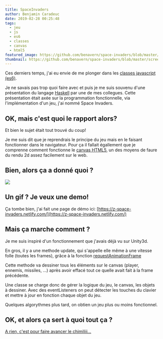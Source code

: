 ```yaml
---
title: SpaceInvaders
author: Benjamin Caradeuc
date: 2019-02-28 00:25:48
tags:
  - jeu
  - js
  - es6
  - classes
  - canvas
  - html5
featured_image: https://github.com/benavern/space-invaders/blob/master/screenshot.png?raw=true
thumbnail: https://github.com/benavern/space-invaders/blob/master/screenshot.png?raw=true
---
```


Ces derniers temps, j'ai eu envie de me plonger dans les [classes javascript (es6)](https://developer.mozilla.org/fr/docs/Web/JavaScript/Reference/Classes).

Je ne savais pas trop quoi faire avec et puis je me suis souvenu d'une présentation du langage [Haskell](https://www.haskell.org/) par une de mes collegues. Cette présentation était axée sur la programmation fonctionnelle, via l'implémentation d'un jeu, j'ai nommé Space Invaders.

## OK, mais c'est quoi le rapport alors?

Et bien le sujet était tout trouvé du coup!

Je me suis dit que je reprendrais le principe du jeu mais en le faisant fonctionner dans le navigateur. Pour ça il fallait égallement que je comprenne comment fonctionne le [canvas HTML5](https://developer.mozilla.org/fr/docs/Web/HTML/Element/canvas), un des moyens de faure du rendu 2d assez facilement sur le web.

## Bien, alors ça a donné quoi ?

![](https://github.com/benavern/space-invaders/blob/master/screenrecord.gif?raw=true)

## Un gif ? Je veux une demo!

&Ccedil;a tombe bien, j'ai fait une page de démo ici: [https://z-space-invaders.netlify.com/](https://z-space-invaders.netlify.com/)

## Mais ça marche comment ?

Je me suis inspiré d'un fonctionnement que j'avais déjà vu sur Unity3d.

En gros, il y a une methode update, qui s'appelle elle même à une vitesse folle (toutes les frames), grâce à la fonction [requestAnimationFrame](https://developer.mozilla.org/fr/docs/Web/API/Window/requestAnimationFrame)

Cette methode va dessiner tous les éléments sur le canvas (player, ennemis, missiles, ...) après avoir effacé tout ce quelle avait fait à la frame précédente.

Une classe se charge donc de gérer la logique du jeu, le canvas, les objets à dessiner. Avec des eventListeners on peut détecter les touches du clavier et mettre à jour en fonction chaque objet du jeu.

Quelques algorythmes plus tard, on obtien un jeu plus ou moins fonctionnel.

## OK, et alors ça sert à quoi tout ça ?

[A rien, c'est pour faire avancer le chimiliii...](https://www.youtube.com/watch?v=bUdhyn2HofE)
